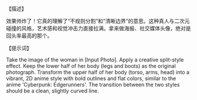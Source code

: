 【描述】

效果帅炸了！它真的理解了“不规则分割”和“清晰边界”的意思。这种真人与二次元碰撞的风格，艺术感和视觉冲击力直接拉满。拿来做海报、社交媒体头像，绝对是回头率最高的那个。

【提示词】

Take the image of the woman in [Input Photo]. Apply a creative split-style effect. Keep the lower half of her body (legs and boots) as the original photograph. Transform the upper half of her body (torso, arms, head) into a vibrant, 2D anime style with bold outlines and flat colors, similar to the anime 'Cyberpunk: Edgerunners'. The transition between the two styles should be a clean, slightly curved line.